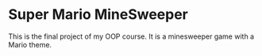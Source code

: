 # Super Mario MineSweeper

This is the final project of my OOP course. It is a minesweeper game with a Mario theme.
